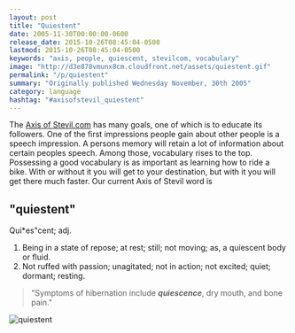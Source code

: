```yaml
---
layout: post
title: "Quiestent"
date: 2005-11-30T00:00:00-0600
release_date: 2015-10-26T08:45:04-0500
lastmod: 2015-10-26T08:45:04-0500
keywords: "axis, people, quiescent, stevilcom, vocabulary"
image: "http://d3e878vmunx8cm.cloudfront.net/assets/quiestent.gif"
permalink: "/p/quiestent"
summary: "Originally published Wednesday November, 30th 2005"
category: language
hashtag: "#axisofstevil_quiestent"
---
```


[id_1]: http://d3e878vmunx8cm.cloudfront.net/assets/quiestent.gif "quiestent"
The [Axis of Stevil.com](/ "Axis of Stevil.com") has many goals, one of which is to educate its followers. One of the first impressions people gain about other people is a speech impression. A persons memory will retain a lot of information about certain peoples speech. Among those, vocabulary rises to the top. Possessing a good vocabulary is as important as learning how to ride a bike. With or without it you will get to your destination, but with it you will get there much faster. Our current Axis of Stevil word is

## "quiestent" ##

Qui*es"cent; adj.

1. Being in a state of repose; at rest; still; not moving; as, a quiescent body or fluid.
2. Not ruffed with passion; unagitated; not in action; not excited; quiet; dormant; resting.
 
> "Symptoms of hibernation include ***quiescence***, dry mouth, and bone pain."

![quiestent][id_1]
